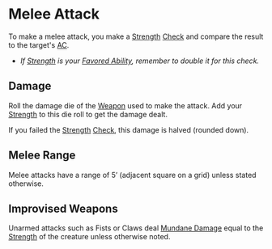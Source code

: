 # Melee Attack
To make a melee attack, you make a [Strength](../Player%20Characters/Chosen%20Statistics/Strength.md) [Check](Check.md) and compare the result to the target's [AC](../Player%20Characters/Derived%20Statistics/Armor%20Class.md). 
- *If [Strength](../Player%20Characters/Chosen%20Statistics/Strength.md) is your [Favored Ability](../Player%20Characters/Favored%20Ability.md), remember to double it for this check.*
## Damage
Roll the damage die of the [Weapon](../Items/Equipment/Weapons.md) used to make the attack. Add your [Strength](../Player%20Characters/Chosen%20Statistics/Strength.md) to this die roll to get the damage dealt.

If you failed the [Strength](../Player%20Characters/Chosen%20Statistics/Strength.md) [Check](Check.md), this damage is halved (rounded down).
## Melee Range
Melee attacks have a range of 5’ (adjacent square on a grid) unless stated otherwise.
## Improvised Weapons
Unarmed attacks such as Fists or Claws deal [Mundane Damage](../Damage%20Types/Mundane%20Damage.md) equal to the [Strength](../Player%20Characters/Chosen%20Statistics/Strength.md) of the creature unless otherwise noted.